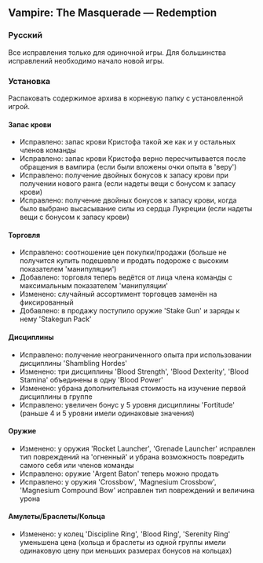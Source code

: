 ## Vampire: The Masquerade — Redemption
### Русский
Все исправления только для одиночной игры.
Для большинства исправлений необходимо начало новой игры.
### Установка
Распаковать содержимое архива в корневую папку с установленной игрой.
#### Запас крови
- Исправлено: запас крови Кристофа такой же как и у остальных членов команды
- Исправлено: запас крови Кристофа верно пересчитывается после обращения в вампира (если были вложены очки опыта в 'веру')
- Исправлено: получение двойных бонусов к запасу крови при получении нового ранга (если надеты вещи с бонусом к запасу крови)
- Исправлено: получение двойных бонусов к запасу крови, когда было выбрано высасывание силы из сердца Лукреции (если надеты вещи с бонусом к запасу крови)
#### Торговля
- Исправлено: соотношение цен покупки/продажи (больше не получится купить подешевле и продать подороже с высоким показателем 'манипуляции')
- Добавлено: торговля теперь ведётся от лица члена команды с максимальным показателем 'манипуляции'
- Изменено: случайный ассортимент торговцев заменён на фиксированный
- Добавлено: в продажу поступило оружие 'Stake Gun' и заряды к нему 'Stakegun Pack'
#### Дисциплины
- Исправлено: получение неограниченного опыта при использовании дисциплины 'Shambling Hordes'
- Изменено: три дисциплины 'Blood Strength', 'Blood Dexterity', 'Blood Stamina' объединены в одну 'Blood Power'
- Изменено: убрана дополнительная стоимость на изучение первой дисциплины в группе
- Исправлено: увеличен бонус у 5 уровня дисциплины 'Fortitude' (раньше 4 и 5 уровни имели одинаковые значения)
#### Оружие
- Изменено: у оружия 'Rocket Launcher', 'Grenade Launcher' исправлен тип повреждений на 'огненный' и убрана возможность повредить самого себя или членов команды
- Исправлено: оружие 'Argent Baton' теперь можно продать
- Исправлено: у оружия 'Crossbow', 'Magnesium Crossbow', 'Magnesium Compound Bow' исправлен тип повреждений и величина урона
#### Амулеты/Браслеты/Кольца
- Изменено: у колец 'Discipline Ring', 'Blood Ring', 'Serenity Ring' уменьшена цена (кольца и браслеты из одной группы имели одинаковую цену при меньших размерах бонусов на кольцах)
